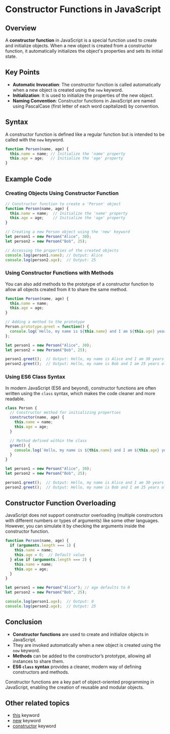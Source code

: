 # Constructor Functions in JavaScript

## Overview

A **constructor function** in JavaScript is a special function used to create and initialize objects. When a new object is created from a constructor function, it automatically initializes the object's properties and sets its initial state.

## Key Points

- **Automatic Invocation**: The constructor function is called automatically when a new object is created using the `new` keyword.
- **Initialization**: It is used to initialize the properties of the new object.
- **Naming Convention**: Constructor functions in JavaScript are named using PascalCase (first letter of each word capitalized) by convention.

## Syntax

A constructor function is defined like a regular function but is intended to be called with the `new` keyword.

```javascript
function Person(name, age) {
  this.name = name; // Initialize the 'name' property
  this.age = age;   // Initialize the 'age' property
}
```

## Example Code

### Creating Objects Using Constructor Function

```javascript
// Constructor function to create a 'Person' object
function Person(name, age) {
  this.name = name;  // Initialize the 'name' property
  this.age = age;    // Initialize the 'age' property
}

// Creating a new Person object using the 'new' keyword
let person1 = new Person("Alice", 30);
let person2 = new Person("Bob", 25);

// Accessing the properties of the created objects
console.log(person1.name); // Output: Alice
console.log(person2.age);  // Output: 25
```

### Using Constructor Functions with Methods

You can also add methods to the prototype of a constructor function to allow all objects created from it to share the same method.

```javascript
function Person(name, age) {
  this.name = name;
  this.age = age;
}

// Adding a method to the prototype
Person.prototype.greet = function() {
  console.log(`Hello, my name is ${this.name} and I am ${this.age} years old.`);
};

let person1 = new Person("Alice", 30);
let person2 = new Person("Bob", 25);

person1.greet();  // Output: Hello, my name is Alice and I am 30 years old.
person2.greet();  // Output: Hello, my name is Bob and I am 25 years old.
```

### Using ES6 Class Syntax

In modern JavaScript (ES6 and beyond), constructor functions are often written using the `class` syntax, which makes the code cleaner and more readable.

```javascript
class Person {
  // Constructor method for initializing properties
  constructor(name, age) {
    this.name = name;
    this.age = age;
  }

  // Method defined within the class
  greet() {
    console.log(`Hello, my name is ${this.name} and I am ${this.age} years old.`);
  }
}

let person1 = new Person("Alice", 30);
let person2 = new Person("Bob", 25);

person1.greet();  // Output: Hello, my name is Alice and I am 30 years old.
person2.greet();  // Output: Hello, my name is Bob and I am 25 years old.
```

## Constructor Function Overloading

JavaScript does not support constructor overloading (multiple constructors with different numbers or types of arguments) like some other languages. However, you can simulate it by checking the arguments inside the constructor function.

```javascript
function Person(name, age) {
  if (arguments.length === 1) {
    this.name = name;
    this.age = 0;  // Default value
  } else if (arguments.length === 2) {
    this.name = name;
    this.age = age;
  }
}

let person1 = new Person("Alice"); // age defaults to 0
let person2 = new Person("Bob", 25);

console.log(person1.age);  // Output: 0
console.log(person2.age);  // Output: 25
```

## Conclusion

- **Constructor functions** are used to create and initialize objects in JavaScript.
- They are invoked automatically when a new object is created using the `new` keyword.
- **Methods** can be added to the constructor’s prototype, allowing all instances to share them.
- **ES6 `class` syntax** provides a cleaner, modern way of defining constructors and methods.

Constructor functions are a key part of object-oriented programming in JavaScript, enabling the creation of reusable and modular objects.


## Other related topics
- [this](./this.md) keyword
- [new](./new.md) keyword
- [constructor](./constructor.md) keyword